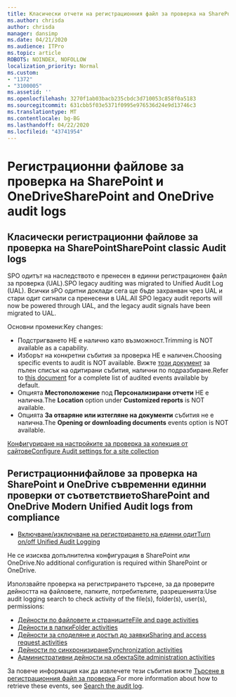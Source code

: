 ```yaml
---
title: Класически отчети на регистрационния файл за проверка на SharePoint
ms.author: chrisda
author: chrisda
manager: dansimp
ms.date: 04/21/2020
ms.audience: ITPro
ms.topic: article
ROBOTS: NOINDEX, NOFOLLOW
localization_priority: Normal
ms.custom:
- "1372"
- "3100005"
ms.assetid: ''
ms.openlocfilehash: 3270f1ab03bacb235cbdc3d710053c858f0a5183
ms.sourcegitcommit: 631cbb5f03e5371f0995e976536d24e9d13746c3
ms.translationtype: MT
ms.contentlocale: bg-BG
ms.lasthandoff: 04/22/2020
ms.locfileid: "43741954"
---
```

# <a name="sharepoint-and-onedrive-audit-logs"></a><span data-ttu-id="f5707-102">Регистрационни файлове за проверка на SharePoint и OneDrive</span><span class="sxs-lookup"><span data-stu-id="f5707-102">SharePoint and OneDrive audit logs</span></span>

## <a name="sharepoint-classic-audit-logs"></a><span data-ttu-id="f5707-103">Класически регистрационни файлове за проверка на SharePoint</span><span class="sxs-lookup"><span data-stu-id="f5707-103">SharePoint classic Audit logs</span></span>

<span data-ttu-id="f5707-104">SPO одитът на наследството е пренесен в единни регистрационен файл за проверка (UAL).</span><span class="sxs-lookup"><span data-stu-id="f5707-104">SPO legacy auditing was migrated to Unified Audit Log (UAL).</span></span> <span data-ttu-id="f5707-105">Всички sPO одитни доклади сега ще бъде захранван чрез UAL и стари одит сигнали са пренесени в UAL.</span><span class="sxs-lookup"><span data-stu-id="f5707-105">All SPO legacy audit reports will now be powered through UAL, and the legacy audit signals have been migrated to UAL.</span></span>

<span data-ttu-id="f5707-106">Основни промени:</span><span class="sxs-lookup"><span data-stu-id="f5707-106">Key changes:</span></span>

* <span data-ttu-id="f5707-107">Подстригването НЕ е налично като възможност.</span><span class="sxs-lookup"><span data-stu-id="f5707-107">Trimming is NOT available as a capability.</span></span>
* <span data-ttu-id="f5707-108">Изборът на конкретни събития за проверка НЕ е наличен.</span><span class="sxs-lookup"><span data-stu-id="f5707-108">Choosing specific events to audit is NOT available.</span></span> <span data-ttu-id="f5707-109">Вижте [този документ](https://docs.microsoft.com/office365/securitycompliance/search-the-audit-log-in-security-and-compliance) за пълен списък на одитирани събития, налични по подразбиране.</span><span class="sxs-lookup"><span data-stu-id="f5707-109">Refer to [this document](https://docs.microsoft.com/office365/securitycompliance/search-the-audit-log-in-security-and-compliance) for a complete list of audited events available by default.</span></span>
* <span data-ttu-id="f5707-110">Опцията **Местоположение** под **Персонализирани отчети** НЕ е налична.</span><span class="sxs-lookup"><span data-stu-id="f5707-110">The **Location** option under **Customized reports** is NOT available.</span></span>
* <span data-ttu-id="f5707-111">Опцията **За отваряне или изтегляне на документи** събития не е налична.</span><span class="sxs-lookup"><span data-stu-id="f5707-111">The **Opening or downloading documents** events option is NOT available.</span></span>

[<span data-ttu-id="f5707-112">Конфигуриране на настройките за проверка за колекция от сайтове</span><span class="sxs-lookup"><span data-stu-id="f5707-112">Configure Audit settings for a site collection</span></span>](https://support.office.com/article/Configure-audit-settings-for-a-site-collection-A9920C97-38C0-44F2-8BCB-4CF1E2AE22D2)

## <a name="sharepoint-and-onedrive-modern-unified-audit-logs-from-compliance"></a><span data-ttu-id="f5707-113">Регистрационнифайлове за проверка на SharePoint и OneDrive съвременни единни проверки от съответствието</span><span class="sxs-lookup"><span data-stu-id="f5707-113">SharePoint and OneDrive Modern Unified Audit logs from compliance</span></span>

* [<span data-ttu-id="f5707-114">Включване/изключване на регистрирането на единни одит</span><span class="sxs-lookup"><span data-stu-id="f5707-114">Turn on/off Unified Audit Logging</span></span>](https://docs.microsoft.com/office365/securitycompliance/turn-audit-log-search-on-or-off) 

<span data-ttu-id="f5707-115">Не се изисква допълнителна конфигурация в SharePoint или OneDrive.</span><span class="sxs-lookup"><span data-stu-id="f5707-115">No additional configuration is required within SharePoint or OneDrive.</span></span>

<span data-ttu-id="f5707-116">Използвайте проверка на регистрирането търсене, за да проверите дейността на файловете, папките, потребителите, разрешенията:</span><span class="sxs-lookup"><span data-stu-id="f5707-116">Use audit logging search to check activity of the file(s), folder(s), user(s), permissions:</span></span>

* [<span data-ttu-id="f5707-117">Дейности по файловете и страниците</span><span class="sxs-lookup"><span data-stu-id="f5707-117">File and page activities</span></span>](https://docs.microsoft.com/office365/securitycompliance/search-the-audit-log-in-security-and-compliance)
* [<span data-ttu-id="f5707-118">Дейности в папки</span><span class="sxs-lookup"><span data-stu-id="f5707-118">Folder activities</span></span>](https://docs.microsoft.com/office365/securitycompliance/search-the-audit-log-in-security-and-compliance#folder-activities)
* [<span data-ttu-id="f5707-119">Дейности за споделяне и достъп до заявки</span><span class="sxs-lookup"><span data-stu-id="f5707-119">Sharing and access request activities</span></span>](https://docs.microsoft.com/office365/securitycompliance/search-the-audit-log-in-security-and-compliance#sharing-and-access-request-activities)
* [<span data-ttu-id="f5707-120">Дейности по синхронизиране</span><span class="sxs-lookup"><span data-stu-id="f5707-120">Synchronization activities</span></span>](https://docs.microsoft.com/office365/securitycompliance/search-the-audit-log-in-security-and-compliance#synchronization-activities)
* [<span data-ttu-id="f5707-121">Административни дейности на обекта</span><span class="sxs-lookup"><span data-stu-id="f5707-121">Site administration activities</span></span>](https://docs.microsoft.com/office365/securitycompliance/search-the-audit-log-in-security-and-compliance#site-administration-activities)

<span data-ttu-id="f5707-122">За повече информация как да извлечете тези събития вижте [Търсене в регистрационния файл за проверка](https://docs.microsoft.com/office365/securitycompliance/search-the-audit-log-in-security-and-compliance#search-the-audit-log).</span><span class="sxs-lookup"><span data-stu-id="f5707-122">For more information about how to retrieve these events, see [Search the audit log](https://docs.microsoft.com/office365/securitycompliance/search-the-audit-log-in-security-and-compliance#search-the-audit-log).</span></span>
